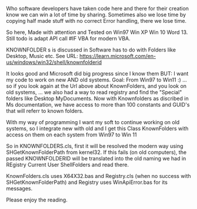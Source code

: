 Who software developers have taken code here and there for their creation know we can win a lot of time by sharing. Sometimes also we lose time by copying half made stuff with no correct Error handling, there we lose time.

So here, Made with attention and Tested on Win97 Win XP Win 10 Word 13. Still todo is adapt API call #IF VBA for modern VBA.

KNOWNFOLDER s is discussed in Software has to do with Folders like Desktop, Music etc. See URL: https://learn.microsoft.com/en-us/windows/win32/shell/knownfolderid

It looks good and Microsoft did big progress since I know them BUT: I want my code to work on new AND old systems. Goal: From Win97 to  Win11 :) ... so if you look again at the Url above about KnownFolders, and you look on old systems, ... we also had a way to read registry and find the "Special" folders like Desktop MyDocuments. Now with Knownfolders as discribed in Ms documentation, we have access to more than 100 constants and GUID's that will referr to known folders.

With my way of programming I want my soft to continue working on old systems, so I integrate new with old and I get this Class KnownFolders with access on them on each system from Win97 to Win 11


So in KNOWNFOLDERS.cls, first it will be resolved the modern way using SHGetKnownFolderPath from kernel32. If this fails (on old computers), the passed KNOWNFOLDERID will be translated into the old naming we had in REgistry Current User ShellFolders and read there.

KnownFolders.cls uses X64X32.bas and Registry.cls (when no success with SHGetKnownFolderPath) and Registry uses WinApiError.bas for its messages.

Please enjoy the reading.

